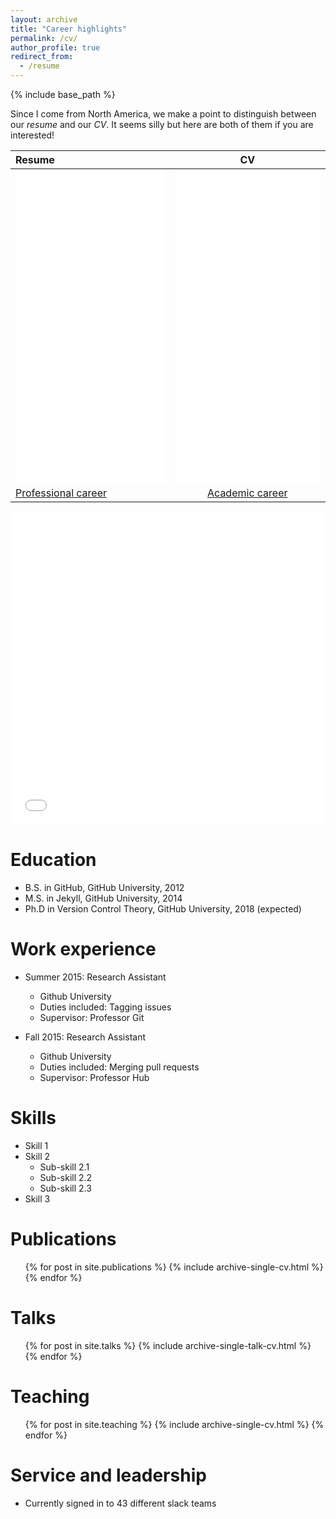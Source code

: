 ```yaml
---
layout: archive
title: "Career highlights"
permalink: /cv/
author_profile: true
redirect_from:
  - /resume
---
```


{% include base_path %}

Since I come from North America, we make a point to distinguish between our
_resume_ and our _CV_. It seems silly but here are both of them if you are
interested!

| Resume                                                                                                                                    |                                                                  CV                                                                   |
| :---------------------------------------------------------------------------------------------------------------------------------------- | :-----------------------------------------------------------------------------------------------------------------------------------: |
| <iframe src="/files/Resume_AMorariu.pdf" width="100%" height="500" frameborder="no" border="0" marginwidth="0" marginheight="0"></iframe> | <iframe src="/files/CV_AMorariu.pdf" width="100%" height="500" frameborder="no" border="0" marginwidth="0" marginheight="0"></iframe> |
| [Professional career](http://a-morariu.github.io/files/Resume_AMorariu.pdf)                                                               |                                  [Academic career](http://a-morariu.github.io/files/CV_AMorariu.pdf)                                  |

<iframe src="/files/Resume_AMorariu.pdf" width="100%" height="500" frameborder="no" border="0" marginwidth="0" marginheight="0"></iframe>

# Education

- B.S. in GitHub, GitHub University, 2012
- M.S. in Jekyll, GitHub University, 2014
- Ph.D in Version Control Theory, GitHub University, 2018 (expected)

# Work experience

- Summer 2015: Research Assistant

  - Github University
  - Duties included: Tagging issues
  - Supervisor: Professor Git

- Fall 2015: Research Assistant
  - Github University
  - Duties included: Merging pull requests
  - Supervisor: Professor Hub

# Skills

- Skill 1
- Skill 2
  - Sub-skill 2.1
  - Sub-skill 2.2
  - Sub-skill 2.3
- Skill 3

# Publications

  <ul>{% for post in site.publications %}
    {% include archive-single-cv.html %}
  {% endfor %}</ul>
  
Talks
======
  <ul>{% for post in site.talks %}
    {% include archive-single-talk-cv.html %}
  {% endfor %}</ul>
  
Teaching
======
  <ul>{% for post in site.teaching %}
    {% include archive-single-cv.html %}
  {% endfor %}</ul>
  
Service and leadership
======
* Currently signed in to 43 different slack teams
